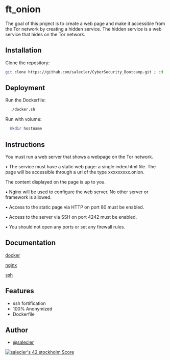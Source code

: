 
# ft_onion

The goal of this project is to create a web page and make it accessible from the Tor
network by creating a hidden service. The hidden service is a web service that
hides on the Tor network.


## Installation

Clone the repository:

```bash
git clone https://github.com/salecler/CyberSecurity_Bootcamp.git ; cd ./ft_onion
```
    
## Deployment

Run the Dockerfile:

```bash
  ./docker.sh
```
Run with volume:
```bash
  mkdir hostname
```

## Instructions

You must run a web server that shows a webpage on the Tor network.

• The service must have a static web page: a single index.html file. The page will
be accessible through a url of the type xxxxxxxxx.onion. 

The content displayed on the page is up to you.

• Nginx will be used to configure the web server. No other server or framework is
allowed.

• Access to the static page via HTTP on port 80 must be enabled.

• Access to the server via SSH on port 4242 must be enabled.

• You should not open any ports or set any firewall rules.
## Documentation
[docker](https://docs.docker.com/)

[nginx](https://docs.nginx.com/nginx/admin-guide/installing-nginx/installing-nginx-docker/)

[ssh](https://www.openssh.com/manual.html)


## Features

- ssh fortification
- 100% Anonymized
- Dockerfile

## Author

- [@salecler](https://www.github.com/salecler)

[![salecler's 42 stockholm Score](https://badge42.vercel.app/api/v2/cl4wihxp0008809migsvxuh4t/project/2668180)](https://github.com/salecler)
